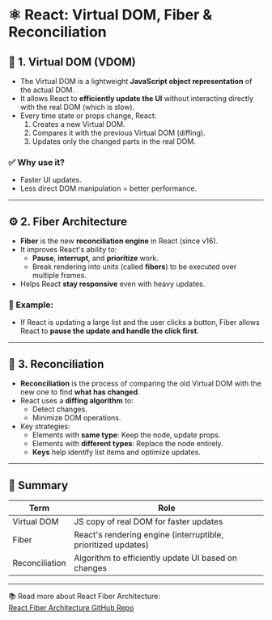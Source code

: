 # ⚛️ React: Virtual DOM, Fiber & Reconciliation

## 📘 1. Virtual DOM (VDOM)

- The Virtual DOM is a lightweight **JavaScript object representation** of the actual DOM.
- It allows React to **efficiently update the UI** without interacting directly with the real DOM (which is slow).
- Every time state or props change, React:
  1. Creates a new Virtual DOM.
  2. Compares it with the previous Virtual DOM (diffing).
  3. Updates only the changed parts in the real DOM.

### ✅ Why use it?
- Faster UI updates.
- Less direct DOM manipulation = better performance.

---

## ⚙️ 2. Fiber Architecture

- **Fiber** is the new **reconciliation engine** in React (since v16).
- It improves React's ability to:
  - **Pause**, **interrupt**, and **prioritize** work.
  - Break rendering into units (called **fibers**) to be executed over multiple frames.
- Helps React **stay responsive** even with heavy updates.

### 🧠 Example:
- If React is updating a large list and the user clicks a button, Fiber allows React to **pause the update and handle the click first**.

---

## 🔁 3. Reconciliation

- **Reconciliation** is the process of comparing the old Virtual DOM with the new one to find **what has changed**.
- React uses a **diffing algorithm** to:
  - Detect changes.
  - Minimize DOM operations.
- Key strategies:
  - Elements with **same type**: Keep the node, update props.
  - Elements with **different types**: Replace the node entirely.
  - **Keys** help identify list items and optimize updates.

---

## 📌 Summary

| Term           | Role                                                           |
|----------------|----------------------------------------------------------------|
| Virtual DOM    | JS copy of real DOM for faster updates                         |
| Fiber          | React's rendering engine (interruptible, prioritized updates)  |
| Reconciliation | Algorithm to efficiently update UI based on changes            |

---
📚 Read more about React Fiber Architecture:  
[React Fiber Architecture GitHub Repo](https://github.com/acdlite/react-fiber-architecture)
